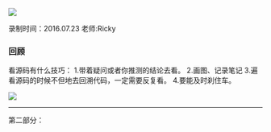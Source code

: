 ![](https://github.com/IvyZh/Android_Learning/blob/master/DN/UI/imgs/QQ%E6%88%AA%E5%9B%BE.png)

录制时间：2016.07.23
老师:Ricky


### 回顾

看源码有什么技巧：
	1.带着疑问或者你推测的结论去看。
	2.画图、记录笔记
	3.遍看源码的时候不但地去回溯代码，一定需要反复看。
	4.要能及时刹住车。


![](http://1)

---

第二部分：

